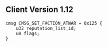 ## Client Version 1.12

```rust,ignore
cmsg CMSG_SET_FACTION_ATWAR = 0x125 {
    u32 reputation_list_id;    
    u8 flags;    
}

```
